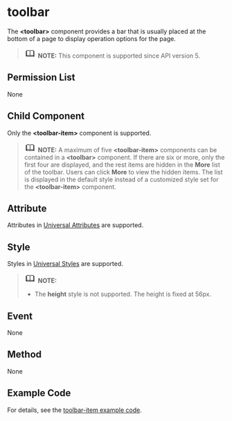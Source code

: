 # toolbar<a name="EN-US_TOPIC_0000001173324631"></a>

The  **<toolbar\>**  component provides a bar that is usually placed at the bottom of a page to display operation options for the page.

>![](../../public_sys-resources/icon-note.gif) **NOTE:** 
>This component is supported since API version 5.

## Permission List<a name="section11257113618419"></a>

None

## Child Component<a name="section172027510456"></a>

Only the  **<toolbar-item\>**  component is supported.

>![](../../public_sys-resources/icon-note.gif) **NOTE:** 
>A maximum of five  **<toolbar-item\>**  components can be contained in a  **<toolbar\>**  component. If there are six or more, only the first four are displayed, and the rest items are hidden in the  **More**  list of the toolbar. Users can click  **More**  to view the hidden items. 
>The list is displayed in the default style instead of a customized style set for the  **<toolbar-item\>**  component.

## Attribute<a name="section153601034618"></a>

Attributes in  [Universal Attributes](js-components-common-attributes.md)  are supported.

## Style<a name="section1889052254711"></a>

Styles in  [Universal Styles](js-components-common-styles.md)  are supported.

>![](../../public_sys-resources/icon-note.gif) **NOTE:** 
>-   The  **height**  style is not supported. The height is fixed at 56px.

## Event<a name="section104349151916"></a>

None

## Method<a name="section568225514199"></a>

None

## Example Code<a name="section1597982719103"></a>

For details, see the  [toolbar-item example code](js-components-basic-toolbar-item.md).

